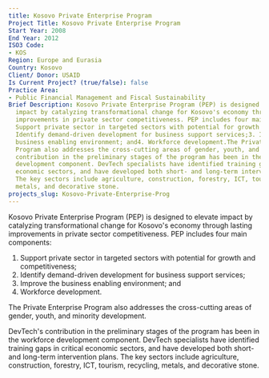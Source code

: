 ```yaml
---
title: Kosovo Private Enterprise Program
Project Title: Kosovo Private Enterprise Program
Start Year: 2008
End Year: 2012
ISO3 Code:
- KOS
Region: Europe and Eurasia
Country: Kosovo
Client/ Donor: USAID
Is Current Project? (true/false): false
Practice Area:
- Public Financial Management and Fiscal Sustainability
Brief Description: Kosovo Private Enterprise Program (PEP) is designed to elevate
  impact by catalyzing transformational change for Kosovo's economy through lasting
  improvements in private sector competitiveness. PEP includes four main components:1.
  Support private sector in targeted sectors with potential for growth and competitiveness;2.
  Identify demand-driven development for business support services;3. Improve the
  business enabling environment; and4. Workforce development.The Private Enterprise
  Program also addresses the cross-cutting areas of gender, youth, and minority development.DevTech's
  contribution in the preliminary stages of the program has been in the workforce
  development component. DevTech specialists have identified training gaps in critical
  economic sectors, and have developed both short- and long-term intervention plans.
  The key sectors include agriculture, construction, forestry, ICT, tourism, recycling,
  metals, and decorative stone.
projects_slug: Kosovo-Private-Enterprise-Prog
---
```


Kosovo Private Enterprise Program (PEP) is designed to elevate impact by catalyzing transformational change for Kosovo's economy through lasting improvements in private sector competitiveness. PEP includes four main components:
1. Support private sector in targeted sectors with potential for growth and competitiveness;
2. Identify demand-driven development for business support services;
3. Improve the business enabling environment; and
4. Workforce development.

The Private Enterprise Program also addresses the cross-cutting areas of gender, youth, and minority development.

DevTech's contribution in the preliminary stages of the program has been in the workforce development component. DevTech specialists have identified training gaps in critical economic sectors, and have developed both short- and long-term intervention plans. The key sectors include agriculture, construction, forestry, ICT, tourism, recycling, metals, and decorative stone.